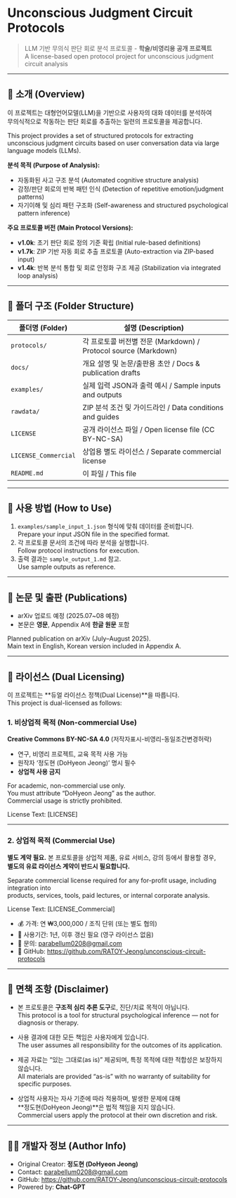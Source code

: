 # Unconscious Judgment Circuit Protocols  
> LLM 기반 무의식 판단 회로 분석 프로토콜 - **학술/비영리용 공개 프로젝트**  
> A license-based open protocol project for unconscious judgment circuit analysis

---

## 📌 소개 (Overview)

이 프로젝트는 대형언어모델(LLM)을 기반으로 사용자의 대화 데이터를 분석하여  
무의식적으로 작동하는 판단 회로를 추출하는 일련의 프로토콜을 제공합니다.  

This project provides a set of structured protocols for extracting  
unconscious judgment circuits based on user conversation data via large language models (LLMs).

**분석 목적 (Purpose of Analysis):**
- 자동화된 사고 구조 분석 (Automated cognitive structure analysis)  
- 감정/판단 회로의 반복 패턴 인식 (Detection of repetitive emotion/judgment patterns)  
- 자기이해 및 심리 패턴 구조화 (Self-awareness and structured psychological pattern inference)

**주요 프로토콜 버전 (Main Protocol Versions):**
- **v1.0k**: 초기 판단 회로 정의 기준 확립 (Initial rule-based definitions)  
- **v1.7k**: ZIP 기반 자동 회로 추출 프로토콜 (Auto-extraction via ZIP-based input)  
- **v1.4k**: 반복 분석 통합 및 회로 안정화 구조 제공 (Stabilization via integrated loop analysis)

---

## 📂 폴더 구조 (Folder Structure)

| 폴더명 (Folder) | 설명 (Description) |
|-----------------|--------------------|
| `protocols/` | 각 프로토콜 버전별 전문 (Markdown) / Protocol source (Markdown) |
| `docs/` | 개요 설명 및 논문/출판용 초안 / Docs & publication drafts |
| `examples/` | 실제 입력 JSON과 출력 예시 / Sample inputs and outputs |
| `rawdata/` | ZIP 분석 조건 및 가이드라인 / Data conditions and guides |
| `LICENSE` | 공개 라이선스 파일 / Open license file (CC BY-NC-SA) |
| `LICENSE_Commercial` | 상업용 별도 라이선스 / Separate commercial license |
| `README.md` | 이 파일 / This file |

---

## 🔧 사용 방법 (How to Use)

1. `examples/sample_input_1.json` 형식에 맞춰 데이터를 준비합니다.  
   Prepare your input JSON file in the specified format.
2. 각 프로토콜 문서의 조건에 따라 분석을 실행합니다.  
   Follow protocol instructions for execution.
3. 출력 결과는 `sample_output_1.md` 참고.  
   Use sample outputs as reference.

---

## 📄 논문 및 출판 (Publications)

- arXiv 업로드 예정 (2025.07~08 예정)  
- 본문은 **영문**, Appendix A에 **한글 원문** 포함  

Planned publication on arXiv (July–August 2025).  
Main text in English, Korean version included in Appendix A.

---

## 🧪 라이선스 (Dual Licensing)

이 프로젝트는 **듀얼 라이선스 정책(Dual License)**을 따릅니다.  
This project is dual-licensed as follows:

### 1. 비상업적 목적 (Non-commercial Use)

**Creative Commons BY-NC-SA 4.0** (저작자표시-비영리-동일조건변경허락)  
- 연구, 비영리 프로젝트, 교육 목적 사용 가능  
- 원작자 ‘정도현 (DoHyeon Jeong)’ 명시 필수  
- **상업적 사용 금지**  

For academic, non-commercial use only.  
You must attribute “DoHyeon Jeong” as the author.  
Commercial usage is strictly prohibited.

License Text: [LICENSE]

---

### 2. 상업적 목적 (Commercial Use)

**별도 계약 필요.** 본 프로토콜을 상업적 제품, 유료 서비스, 강의 등에서 활용할 경우,  
**별도의 유료 라이선스 계약이 반드시 필요합니다.**

Separate commercial license required for any for-profit usage, including integration into  
products, services, tools, paid lectures, or internal corporate analysis.

License Text: [LICENSE_Commercial]

- 💰 가격: 연 ₩3,000,000 / 조직 단위 (또는 별도 협의)  
- 📅 사용기간: 1년, 이후 갱신 필요 (영구 라이선스 없음)  
- 📩 문의: parabellum0208@gmail.com  
- 🧾 GitHub: https://github.com/RATOY-Jeong/unconscious-circuit-protocols  

---

## 🔐 면책 조항 (Disclaimer)

- 본 프로토콜은 **구조적 심리 추론 도구**로, 진단/치료 목적이 아닙니다.  
  This protocol is a tool for structural psychological inference — not for diagnosis or therapy.

- 사용 결과에 대한 모든 책임은 사용자에게 있습니다.  
  The user assumes all responsibility for the outcomes of its application.

- 제공 자료는 “있는 그대로(as is)” 제공되며, 특정 목적에 대한 적합성은 보장하지 않습니다.  
  All materials are provided “as-is” with no warranty of suitability for specific purposes.

- 상업적 사용자는 자사 기준에 따라 적용하며, 발생한 문제에 대해  
  **정도현(DoHyeon Jeong)**은 법적 책임을 지지 않습니다.  
  Commercial users apply the protocol at their own discretion and risk.

---

## 🙋‍♂️ 개발자 정보 (Author Info)

- Original Creator: **정도현 (DoHyeon Jeong)**  
- Contact: parabellum0208@gmail.com  
- GitHub: https://github.com/RATOY-Jeong/unconscious-circuit-protocols  
- Powered by: **Chat-GPT**
